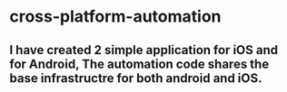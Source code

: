 # cross-platform-automation
I have created 2 simple application for iOS and for Android, The automation code shares the base infrastructre for both android and iOS.
- 
